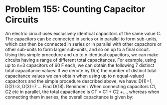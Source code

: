 # Problem 155: Counting Capacitor Circuits
An electric circuit uses exclusively identical capacitors of the same
value C. The capacitors can be connected in series or in parallel to
form sub-units, which can then be connected in series or in parallel
with other capacitors or other sub-units to form larger sub-units, and
so on up to a final circuit. Using this simple procedure and up to n
identical capacitors, we can make circuits having a range of different
total capacitances. For example, using up to n=3 capacitors of 60 F
each, we can obtain the following 7 distinct total capacitance values:
If we denote by D(n) the number of distinct total capacitance values we
can obtain when using up to n equal-valued capacitors and the simple
procedure described above, we have: D(1)=1, D(2)=3, D(3)=7 ... Find
D(18). Reminder : When connecting capacitors C1, C2 etc in parallel, the
total capacitance is CT = C1 + C2 +..., whereas when connecting them in
series, the overall capacitance is given by:
